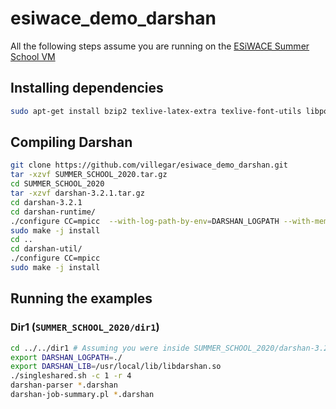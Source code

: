 # esiwace_demo_darshan
All the following steps assume you are running on the [ESiWACE Summer School VM](https://docs.google.com/document/d/1f9dDjTSnaCtGoJNQYa8eb3U6jCjQ_rjmVsDSo16cRzk)

## Installing dependencies
```bash
sudo apt-get install bzip2 texlive-latex-extra texlive-font-utils libpod-latex-perl gnuplot
```

## Compiling Darshan
```bash
git clone https://github.com/villegar/esiwace_demo_darshan.git
tar -xzvf SUMMER_SCHOOL_2020.tar.gz
cd SUMMER_SCHOOL_2020
tar -xzvf darshan-3.2.1.tar.gz
cd darshan-3.2.1
cd darshan-runtime/
./configure CC=mpicc  --with-log-path-by-env=DARSHAN_LOGPATH --with-mem-align=128 --with-jobid-env=NONE
sudo make -j install
cd ..
cd darshan-util/
./configure CC=mpicc
sudo make -j install
```

## Running the examples
### Dir1 (`SUMMER_SCHOOL_2020/dir1`)
```bash
cd ../../dir1 # Assuming you were inside SUMMER_SCHOOL_2020/darshan-3.2.1/darshan-util
export DARSHAN_LOGPATH=./
export DARSHAN_LIB=/usr/local/lib/libdarshan.so
./singleshared.sh -c 1 -r 4
darshan-parser *.darshan
darshan-job-summary.pl *.darshan
```
